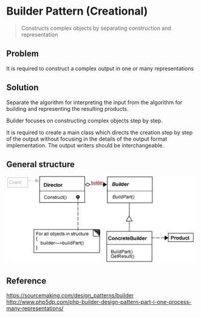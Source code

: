 # Builder Pattern (Creational)
>Constructs complex objects by separating construction and representation

## Problem 
It is required to construct a complex output in one or many representations

## Solution
Separate the algorithm for interpreting the input from the algorithm for building and representing 
the resulting products.

Builder focuses on constructing complex objects step by step.

It is required to create a main class which directs the creation step by step of the output without 
focusing in the details of the output format implementation. The output writers should be interchangeable. 

## General structure

![Builder](builder.jpg)

## Reference

https://sourcemaking.com/design_patterns/builder
http://www.php5dp.com/php-builder-design-pattern-part-i-one-process-many-representations/
